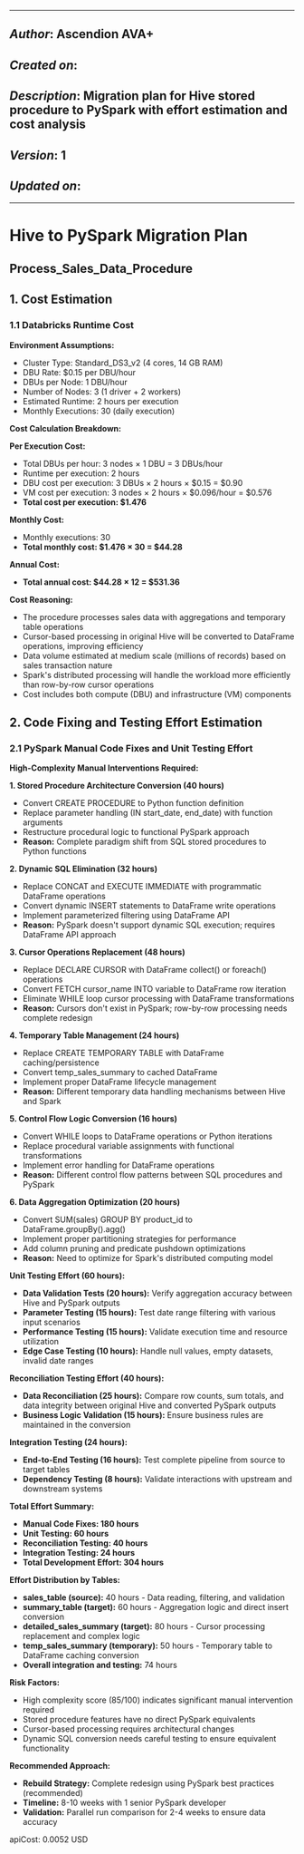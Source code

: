 _____________________________________________
## *Author*: Ascendion AVA+
## *Created on*:   
## *Description*: Migration plan for Hive stored procedure to PySpark with effort estimation and cost analysis
## *Version*: 1 
## *Updated on*: 
_____________________________________________

# Hive to PySpark Migration Plan
## Process_Sales_Data_Procedure

## 1. Cost Estimation

### 1.1 Databricks Runtime Cost

**Environment Assumptions:**
- Cluster Type: Standard_DS3_v2 (4 cores, 14 GB RAM)
- DBU Rate: $0.15 per DBU/hour
- DBUs per Node: 1 DBU/hour
- Number of Nodes: 3 (1 driver + 2 workers)
- Estimated Runtime: 2 hours per execution
- Monthly Executions: 30 (daily execution)

**Cost Calculation Breakdown:**

**Per Execution Cost:**
- Total DBUs per hour: 3 nodes × 1 DBU = 3 DBUs/hour
- Runtime per execution: 2 hours
- DBU cost per execution: 3 DBUs × 2 hours × $0.15 = $0.90
- VM cost per execution: 3 nodes × 2 hours × $0.096/hour = $0.576
- **Total cost per execution: $1.476**

**Monthly Cost:**
- Monthly executions: 30
- **Total monthly cost: $1.476 × 30 = $44.28**

**Annual Cost:**
- **Total annual cost: $44.28 × 12 = $531.36**

**Cost Reasoning:**
- The procedure processes sales data with aggregations and temporary table operations
- Cursor-based processing in original Hive will be converted to DataFrame operations, improving efficiency
- Data volume estimated at medium scale (millions of records) based on sales transaction nature
- Spark's distributed processing will handle the workload more efficiently than row-by-row cursor operations
- Cost includes both compute (DBU) and infrastructure (VM) components

## 2. Code Fixing and Testing Effort Estimation

### 2.1 PySpark Manual Code Fixes and Unit Testing Effort

**High-Complexity Manual Interventions Required:**

**1. Stored Procedure Architecture Conversion (40 hours)**
- Convert CREATE PROCEDURE to Python function definition
- Replace parameter handling (IN start_date, end_date) with function arguments
- Restructure procedural logic to functional PySpark approach
- **Reason:** Complete paradigm shift from SQL stored procedures to Python functions

**2. Dynamic SQL Elimination (32 hours)**
- Replace CONCAT and EXECUTE IMMEDIATE with programmatic DataFrame operations
- Convert dynamic INSERT statements to DataFrame write operations
- Implement parameterized filtering using DataFrame API
- **Reason:** PySpark doesn't support dynamic SQL execution; requires DataFrame API approach

**3. Cursor Operations Replacement (48 hours)**
- Replace DECLARE CURSOR with DataFrame collect() or foreach() operations
- Convert FETCH cursor_name INTO variable to DataFrame row iteration
- Eliminate WHILE loop cursor processing with DataFrame transformations
- **Reason:** Cursors don't exist in PySpark; row-by-row processing needs complete redesign

**4. Temporary Table Management (24 hours)**
- Replace CREATE TEMPORARY TABLE with DataFrame caching/persistence
- Convert temp_sales_summary to cached DataFrame
- Implement proper DataFrame lifecycle management
- **Reason:** Different temporary data handling mechanisms between Hive and Spark

**5. Control Flow Logic Conversion (16 hours)**
- Convert WHILE loops to DataFrame operations or Python iterations
- Replace procedural variable assignments with functional transformations
- Implement error handling for DataFrame operations
- **Reason:** Different control flow patterns between SQL procedures and PySpark

**6. Data Aggregation Optimization (20 hours)**
- Convert SUM(sales) GROUP BY product_id to DataFrame.groupBy().agg()
- Implement proper partitioning strategies for performance
- Add column pruning and predicate pushdown optimizations
- **Reason:** Need to optimize for Spark's distributed computing model

**Unit Testing Effort (60 hours):**
- **Data Validation Tests (20 hours):** Verify aggregation accuracy between Hive and PySpark outputs
- **Parameter Testing (15 hours):** Test date range filtering with various input scenarios
- **Performance Testing (15 hours):** Validate execution time and resource utilization
- **Edge Case Testing (10 hours):** Handle null values, empty datasets, invalid date ranges

**Reconciliation Testing Effort (40 hours):**
- **Data Reconciliation (25 hours):** Compare row counts, sum totals, and data integrity between original Hive and converted PySpark outputs
- **Business Logic Validation (15 hours):** Ensure business rules are maintained in the conversion

**Integration Testing (24 hours):**
- **End-to-End Testing (16 hours):** Test complete pipeline from source to target tables
- **Dependency Testing (8 hours):** Validate interactions with upstream and downstream systems

**Total Effort Summary:**
- **Manual Code Fixes: 180 hours**
- **Unit Testing: 60 hours**
- **Reconciliation Testing: 40 hours**
- **Integration Testing: 24 hours**
- **Total Development Effort: 304 hours**

**Effort Distribution by Tables:**
- **sales_table (source):** 40 hours - Data reading, filtering, and validation
- **summary_table (target):** 60 hours - Aggregation logic and direct insert conversion
- **detailed_sales_summary (target):** 80 hours - Cursor processing replacement and complex logic
- **temp_sales_summary (temporary):** 50 hours - Temporary table to DataFrame caching conversion
- **Overall integration and testing:** 74 hours

**Risk Factors:**
- High complexity score (85/100) indicates significant manual intervention required
- Stored procedure features have no direct PySpark equivalents
- Cursor-based processing requires architectural changes
- Dynamic SQL conversion needs careful testing to ensure equivalent functionality

**Recommended Approach:**
- **Rebuild Strategy:** Complete redesign using PySpark best practices (recommended)
- **Timeline:** 8-10 weeks with 1 senior PySpark developer
- **Validation:** Parallel run comparison for 2-4 weeks to ensure data accuracy

apiCost: 0.0052 USD